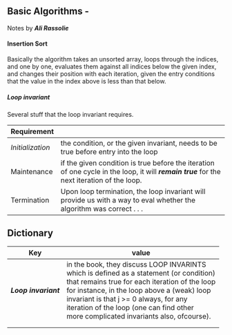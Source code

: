 ## Basic Algorithms - 

Notes by ***Ali Rassolie***



#### Insertion Sort

Basically the algorithm takes an unsorted array, loops through the indices, and one by one, evaluates them against all indices below the given index, and changes their position with each iteration, given the entry conditions that the value in the index above is less than that below.

 ##### Loop invariant

Several stuff that the loop invariant requires. 

| Requirement      |                                                              |
| ---------------- | ------------------------------------------------------------ |
| *Initialization* | the condition, or the given invariant, needs to be true before entry into the loop |
| Maintenance      | if the given condition is true before the iteration of one cycle in the loop, it will ***remain true*** for the next iteration of the loop. |
| Termination      | Upon loop termination, the loop invariant will provide us with a way to eval whether the algorithm was correct  . . . |



## Dictionary

| Key                  | value                                                        |
| -------------------- | ------------------------------------------------------------ |
| ***Loop invariant*** | in the book, they discuss LOOP INVARINTS<br/>	which is defined as a statement (or condition)<br/>	that remains true for each iteration of the loop<br/>	for instance, in the loop above a (weak) loop<br/>	invariant is that j >= 0 always, for any <br/>	iteration of the loop (one can find other<br/>	more complicated invariants also, ofcourse). |
|                      |                                                              |
|                      |                                                              |

